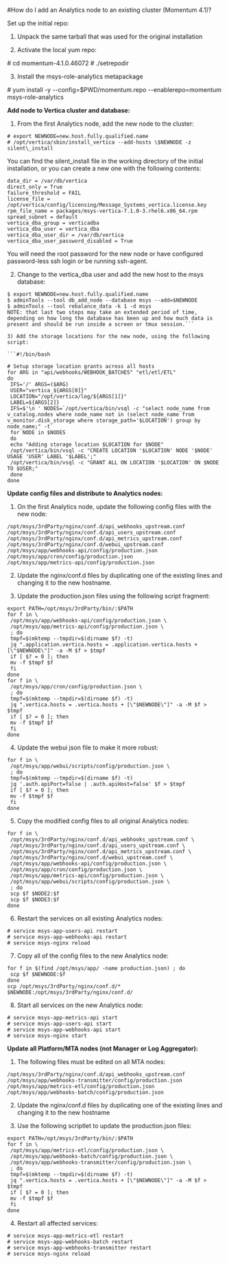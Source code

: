 #How do I add an Analytics node to an existing cluster (Momentum 4.1)?

Set up the initial repo:

1) Unpack the same tarball that was used for the original installation

2) Activate the local yum repo:

\# cd momentum-4.1.0.46072
\# ./setrepodir

3) Install the msys-role-analytics metapackage

\# yum install -y --config=$PWD/momentum.repo --enablerepo=momentum msys-role-analytics

**Add node to Vertica cluster and database:**

1) From the first Analytics node, add the new node to the cluster:

```# cd /var/tmp/momentum-4.1.0.46072
# export NEWNODE=new.host.fully.qualified.name
# /opt/vertica/sbin/install_vertica --add-hosts \$NEWNODE -z silent\_install
```
You can find the silent_install file in the working directory of the initial installation, or you can create a new one with the following contents:

```accept_eula = True
data_dir = /var/db/vertica
direct_only = True
failure_threshold = FAIL
license_file = /opt/vertica/config/licensing/Message_Systems_vertica.license.key
rpm_file_name = packages/msys-vertica-7.1.0-3.rhel6.x86_64.rpm
spread_subnet = default
vertica_dba_group = verticadba
vertica_dba_user = vertica_dba
vertica_dba_user_dir = /var/db/vertica
vertica_dba_user_password_disabled = True
```
You will need the root password for the new node or have configured password-less ssh login or be running ssh-agent.

2) Change to the vertica_dba user and add the new host to the msys database:

```# su - vertica_dba
$ export NEWNODE=new.host.fully.qualified.name
$ adminTools --tool db_add_node --database msys --add=$NEWNODE
$ adminTools --tool rebalance_data -k 1 -d msys
NOTE: that last two steps may take an extended period of time, depending on how long the database has been up and how much data is present and should be run inside a screen or tmux session.```

3) Add the storage locations for the new node, using the following script:

```#!/bin/bash
 
# Setup storage location grants across all hosts
for ARG in "api/webhooks/WEBHOOK_BATCHES" "etl/etl/ETL"
do
 IFS='/' ARGS=($ARG)
 USER="vertica_${ARGS[0]}"
 LOCATION="/opt/vertica/log/${ARGS[1]}"
 LABEL=${ARGS[2]}
 IFS=$'\n ' NODES=`/opt/vertica/bin/vsql -c "select node_name from v_catalog.nodes where node_name not in (select node_name from v_monitor.disk_storage where storage_path='$LOCATION') group by node_name;" -t`
 for NODE in $NODES
 do
 echo "Adding storage location $LOCATION for $NODE"
 /opt/vertica/bin/vsql -c "CREATE LOCATION '$LOCATION' NODE '$NODE' USAGE 'USER' LABEL '$LABEL';"
 /opt/vertica/bin/vsql -c "GRANT ALL ON LOCATION '$LOCATION' ON $NODE TO $USER;"
 done
done
```
**Update config files and distribute to Analytics nodes:**

1) On the first Analytics node, update the following config files with the new node:

```
/opt/msys/3rdParty/nginx/conf.d/api_webhooks_upstream.conf
/opt/msys/3rdParty/nginx/conf.d/api_users_upstream.conf
/opt/msys/3rdParty/nginx/conf.d/api_metrics_upstream.conf
/opt/msys/3rdParty/nginx/conf.d/webui_upstream.conf
/opt/msys/app/webhooks-api/config/production.json
/opt/msys/app/cron/config/production.json
/opt/msys/app/metrics-api/config/production.json
```
2) Update the nginx/conf.d files by duplicating one of the existing lines and changing it to the new hostname.

3) Update the production.json files using the following script fragment:

```
export PATH=/opt/msys/3rdParty/bin/:$PATH
for f in \
 /opt/msys/app/webhooks-api/config/production.json \
 /opt/msys/app/metrics-api/config/production.json \
 ; do
 tmpf=$(mktemp --tmpdir=$(dirname $f) -t)
 jq ".application.vertica.hosts = .application.vertica.hosts + [\"$NEWNODE\"]" -a -M $f > $tmpf
 if [ $? = 0 ]; then
 mv -f $tmpf $f
 fi
done
for f in \
 /opt/msys/app/cron/config/production.json \
 ; do
 tmpf=$(mktemp --tmpdir=$(dirname $f) -t)
 jq ".vertica.hosts = .vertica.hosts + [\"$NEWNODE\"]" -a -M $f > $tmpf
 if [ $? = 0 ]; then
 mv -f $tmpf $f
 fi
done
```

4) Update the webui json file to make it more robust:

```
for f in \
 /opt/msys/app/webui/scripts/config/production.json \
 ; do
 tmpf=$(mktemp --tmpdir=$(dirname $f) -t)
 jq '.auth.apiPort=false | .auth.apiHost=false' $f > $tmpf
 if [ $? = 0 ]; then
 mv -f $tmpf $f
 fi
done
```

5) Copy the modified config files to all original Analytics nodes:

```
for f in \
 /opt/msys/3rdParty/nginx/conf.d/api_webhooks_upstream.conf \
 /opt/msys/3rdParty/nginx/conf.d/api_users_upstream.conf \
 /opt/msys/3rdParty/nginx/conf.d/api_metrics_upstream.conf \
 /opt/msys/3rdParty/nginx/conf.d/webui_upstream.conf \
 /opt/msys/app/webhooks-api/config/production.json \
 /opt/msys/app/cron/config/production.json \
 /opt/msys/app/metrics-api/config/production.json \
 /opt/msys/app/webui/scripts/config/production.json \
 ; do
 scp $f $NODE2:$f
 scp $f $NODE3:$f
done
```

6) Restart the services on all existing Analytics nodes:

```# service msys-app-metrics-api restart
# service msys-app-users-api restart
# service msys-app-webhooks-api restart
# service msys-nginx reload
```

7) Copy all of the config files to the new Analytics node:

```
for f in $(find /opt/msys/app/ -name production.json) ; do
 scp $f $NEWNODE:$f
done
scp /opt/msys/3rdParty/nginx/conf.d/* $NEWNODE:/opt/msys/3rdParty/nginx/conf.d/
```

8) Start all services on the new Analytics node:

```
# service msys-app-metrics-api start
# service msys-app-users-api start
# service msys-app-webhooks-api start
# service msys-nginx start
```

**Update all Platform/MTA nodes (not Manager or Log Aggregator):**

1) The following files must be edited on all MTA nodes:

```
/opt/msys/3rdParty/nginx/conf.d/api_webhooks_upstream.conf
/opt/msys/app/webhooks-transmitter/config/production.json
/opt/msys/app/metrics-etl/config/production.json
/opt/msys/app/webhooks-batch/config/production.json
```

2) Update the nginx/conf.d files by duplicating one of the existing lines and changing it to the new hostname

3) Use the following scriptlet to update the production.json files:

```
export PATH=/opt/msys/3rdParty/bin/:$PATH
for f in \
 /opt/msys/app/metrics-etl/config/production.json \
 /opt/msys/app/webhooks-batch/config/production.json \
 /opt/msys/app/webhooks-transmitter/config/production.json \
 ; do
 tmpf=$(mktemp --tmpdir=$(dirname $f) -t)
 jq ".vertica.hosts = .vertica.hosts + [\"$NEWNODE\"]" -a -M $f > $tmpf
 if [ $? = 0 ]; then
 mv -f $tmpf $f
 fi
done
```

4) Restart all affected services:

```
# service msys-app-metrics-etl restart
# service msys-app-webhooks-batch restart
# service msys-app-webhooks-transmitter restart
# service msys-nginx reload
```